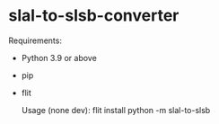 # slal-to-slsb-converter

Requirements:
- Python 3.9 or above
- pip
- flit
  
  Usage (none dev):
  flit install
  python -m slal-to-slsb